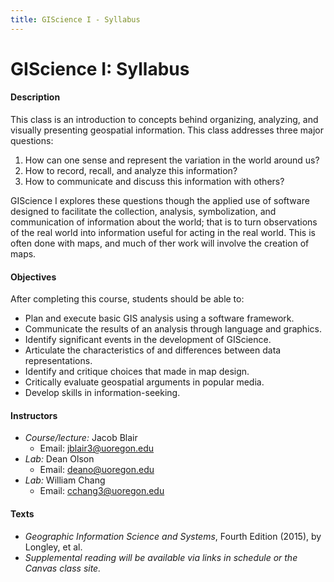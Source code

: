 ```yaml
---
title: GIScience I - Syllabus
---
```

# GIScience I: Syllabus

#### Description

This class is an introduction to concepts behind organizing, analyzing, and visually presenting geospatial information. This class addresses three major questions:
1. How can one sense and represent the variation in the world around us?
2. How to record, recall, and analyze this information?
3. How to communicate and discuss this information with others?

GIScience I explores these questions though the applied use of software designed to facilitate the collection, analysis, symbolization, and communication of information about the world; that is to turn observations of the real world into information useful for acting in the real world. This is often done with maps, and much of ther work will involve the creation of maps.

#### Objectives

After completing this course, students should be able to:

* Plan and execute basic GIS analysis using a software framework.
* Communicate the results of an analysis through language and graphics.
* Identify significant events in the development of GIScience.
* Articulate the characteristics of and differences between data representations.
* Identify and critique choices that made in map design.
* Critically evaluate geospatial arguments in popular media.
* Develop skills in information-seeking.

#### Instructors

* *Course/lecture:* Jacob Blair
    - Email: jblair3@uoregon.edu
* *Lab:* Dean Olson
    - Email: deano@uoregon.edu
* *Lab:* William Chang
    - Email: cchang3@uoregon.edu

#### Texts

* *Geographic Information Science and Systems*, Fourth Edition (2015), by Longley, et al.
* *Supplemental reading will be available via links in schedule or the Canvas class site.*
